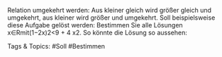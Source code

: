 Relation umgekehrt werden: Aus kleiner gleich wird größer gleich und umgekehrt, aus kleiner wird
größer und umgekehrt.
Soll beispielsweise diese Aufgabe gelöst werden:
Bestimmen Sie alle Lösungen x∈Rmit(1−2x)2<9 + 4 x2.
So könnte die Lösung so aussehen:

   Tags & Topics:
   #Soll
   #Bestimmen